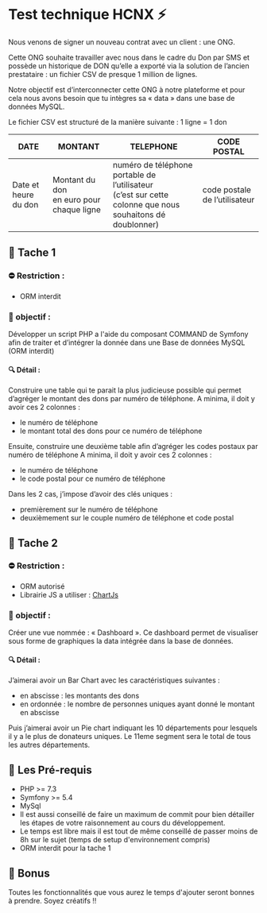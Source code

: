 
# Test technique HCNX ⚡️

Nous venons de signer un nouveau contrat avec un client : une ONG.
 
Cette ONG souhaite travailler avec nous dans le cadre du Don par SMS et possède un historique de DON qu’elle a exporté via la solution de l’ancien prestataire : un fichier CSV de presque 1 million de lignes.
 
Notre objectif est d’interconnecter cette ONG à notre plateforme et pour cela nous avons besoin que tu intègres sa « data » dans une base de données MySQL.



Le fichier CSV est structuré de la manière suivante : 1 ligne = 1 don
 

| DATE | MONTANT | TELEPHONE | CODE POSTAL |
|---|---|---|---|
| Date et heure du don | Montant du don <br /> en euro pour chaque ligne | numéro de téléphone portable de l’utilisateur<br> (c’est sur cette colonne que nous souhaitons dé doublonner) | code postale de l’utilisateur |

## 🥇 Tache 1
###  ⛔️ Restriction : 
- ORM interdit


### 🎯 objectif : 

Développer un script PHP a l'aide du composant COMMAND de Symfony afin de traiter et d’intégrer la donnée dans une Base de données MySQL (ORM interdit)


#### 🔍 Détail :
Construire une table qui te parait la plus judicieuse possible qui permet d’agréger le montant des dons par numéro de téléphone.
A minima, il doit y avoir ces 2 colonnes :
- le numéro de téléphone
- le montant total des dons pour ce numéro de téléphone
 
Ensuite, construire une deuxième table afin d’agréger les codes postaux par numéro de téléphone
A minima, il doit y avoir ces 2 colonnes :
- le numéro de téléphone
- le code postal pour ce numéro de téléphone
 
Dans les 2 cas, j’impose d’avoir des clés uniques :
- premièrement sur le numéro de téléphone
- deuxièmement sur le couple numéro de téléphone et code postal
## 🥈 Tache 2

### ⛔️ Restriction : 
- ORM autorisé
- Librairie JS a utiliser : [ChartJs](https://www.chartjs.org/docs/latest/)


### 🎯 objectif : 

Créer une vue nommée : « Dashboard ».
Ce dashboard permet de visualiser sous forme de graphiques la data intégrée dans la base de données.


#### 🔍 Détail :
J’aimerai avoir un Bar Chart avec les caractéristiques suivantes :
- en abscisse : les montants des dons
- en ordonnée : le nombre de personnes uniques ayant donné le montant en abscisse
 
Puis j’aimerai avoir un Pie chart indiquant les 10 départements pour lesquels il y a le plus de donateurs uniques. Le 11eme segment sera le total de tous les autres départements.
 
## 🚦 Les Pré-requis

- PHP >= 7.3
- Symfony >= 5.4
- MySql
- Il est aussi conseillé de faire un maximum de commit pour bien détailler les étapes de votre raisonnement au cours du développement.
- Le temps est libre mais il est tout de même conseillé de passer moins de 8h sur le sujet (temps de setup d'environnement compris)
- ORM interdit pour la tache 1


## 🎁 Bonus

Toutes les fonctionnalités que vous aurez le temps d'ajouter seront bonnes à prendre. Soyez créatifs !!
